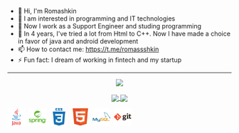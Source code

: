 - 👋 Hi, I'm Romashkin
- 👀 I am interested in programming and IT technologies
- 🌱 Now I work as a Support Engineer and studing programming
- 💞️ In 4 years, I've tried a lot from Html to C++. Now I have made a choice in favor of java and android development
- 📫 How to contact me: https://t.me/romassshkin
- ⚡ Fun fact: I dream of working in fintech and my startup
----------------------------------------------------------------------------------------------------------------------------------------------------------------

<div id="header" align="center">
  <img src="https://media3.giphy.com/media/v1.Y2lkPTc5MGI3NjExOG9rcmFiZ252MmNwYjdqY2dvbWV6bzR3bDRiMGJyaTNzOG1yN2ZleiZlcD12MV9pbnRlcm5hbF9naWZfYnlfaWQmY3Q9Zw/78XCFBGOlS6keY1Bil/giphy.gif" width="100"/>
</div>


<p align="center">
	<a href="https://github.com/RomashkinYer?tab=repositories">
		<img align="center" height="195" src="https://github-readme-stats.vercel.app/api?username=RomashkinYer&count_private=false&show_icons=true&theme=gruvbox&rank_icon=github" />
		<img align="center" height="195" src="https://github-readme-stats.vercel.app/api/top-langs/?username=RomashkinYer&hide=css,html,shell,javascript,c%23&theme=gruvbox&layout=compact" />
	</a>
</p>

<div>
  <img src="https://github.com/devicons/devicon/blob/master/icons/java/java-original-wordmark.svg" title="Java" alt="Java" width="40" height="40"/>&nbsp;
  <img src="https://github.com/devicons/devicon/blob/master/icons/spring/spring-original-wordmark.svg" title="Spring" alt="Spring" width="40" height="40"/>&nbsp;
  <img src="https://github.com/devicons/devicon/blob/master/icons/css3/css3-plain-wordmark.svg"  title="CSS3" alt="CSS" width="40" height="40"/>&nbsp;
  <img src="https://github.com/devicons/devicon/blob/master/icons/html5/html5-original.svg" title="HTML5" alt="HTML" width="40" height="40"/>&nbsp;
  <img src="https://github.com/devicons/devicon/blob/master/icons/mysql/mysql-original-wordmark.svg" title="MySQL"  alt="MySQL" width="40" height="40"/>&nbsp;
  <img src="https://github.com/devicons/devicon/blob/master/icons/git/git-original-wordmark.svg" title="Git" **alt="Git" width="40" height="40"/>
</div>



<!---
RomashkinYer/RomashkinYer is a ✨ special ✨ repository because its `README.md` (this file) appears on your GitHub profile.
You can click the Preview link to take a look at your changes.
--->
